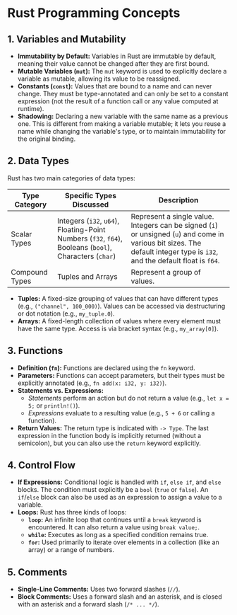# Rust Programming Concepts

## 1. Variables and Mutability

- **Immutability by Default:** Variables in Rust are immutable by default, meaning their value cannot be changed after they are first bound.
- **Mutable Variables (`mut`):** The `mut` keyword is used to explicitly declare a variable as mutable, allowing its value to be reassigned.
- **Constants (`const`):** Values that are bound to a name and can never change. They must be type-annotated and can only be set to a constant expression (not the result of a function call or any value computed at runtime).
- **Shadowing:** Declaring a new variable with the same name as a previous one. This is different from making a variable mutable; it lets you reuse a name while changing the variable's type, or to maintain immutability for the original binding.

## 2. Data Types

Rust has two main categories of data types:

| Type Category   | Specific Types Discussed                                      | Description                                                                                   |
|-----------------|--------------------------------------------------------------|-----------------------------------------------------------------------------------------------|
| Scalar Types    | Integers (`i32`, `u64`), Floating-Point Numbers (`f32`, `f64`), Booleans (`bool`), Characters (`char`) | Represent a single value. Integers can be signed (`i`) or unsigned (`u`) and come in various bit sizes. The default integer type is `i32`, and the default float is `f64`. |
| Compound Types  | Tuples and Arrays                                            | Represent a group of values.                                                                  |

- **Tuples:** A fixed-size grouping of values that can have different types (e.g., `("channel", 100_000)`). Values can be accessed via destructuring or dot notation (e.g., `my_tuple.0`).
- **Arrays:** A fixed-length collection of values where every element must have the same type. Access is via bracket syntax (e.g., `my_array[0]`).

## 3. Functions

- **Definition (`fn`):** Functions are declared using the `fn` keyword.
- **Parameters:** Functions can accept parameters, but their types must be explicitly annotated (e.g., `fn add(x: i32, y: i32)`).
- **Statements vs. Expressions:**
    - *Statements* perform an action but do not return a value (e.g., `let x = 5;` or `println!()`).
    - *Expressions* evaluate to a resulting value (e.g., `5 + 6` or calling a function).
- **Return Values:** The return type is indicated with `-> Type`. The last expression in the function body is implicitly returned (without a semicolon), but you can also use the `return` keyword explicitly.

## 4. Control Flow

- **If Expressions:** Conditional logic is handled with `if`, `else if`, and `else` blocks. The condition must explicitly be a `bool` (`true` or `false`). An `if`/`else` block can also be used as an expression to assign a value to a variable.
- **Loops:** Rust has three kinds of loops:
    - **`loop`:** An infinite loop that continues until a `break` keyword is encountered. It can also return a value using `break value;`.
    - **`while`:** Executes as long as a specified condition remains true.
    - **`for`:** Used primarily to iterate over elements in a collection (like an array) or a range of numbers.

## 5. Comments

- **Single-Line Comments:** Uses two forward slashes (`//`).
- **Block Comments:** Uses a forward slash and an asterisk, and is closed with an asterisk and a forward slash (`/* ... */`).

